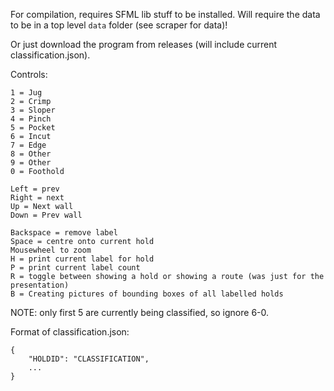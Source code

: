 For compilation, requires SFML lib stuff to be installed.
Will require the data to be in a top level `data` folder (see scraper for data)!

Or just download the program from releases (will include current classification.json).

Controls:
```
1 = Jug
2 = Crimp
3 = Sloper
4 = Pinch
5 = Pocket
6 = Incut
7 = Edge
8 = Other
9 = Other
0 = Foothold

Left = prev
Right = next
Up = Next wall
Down = Prev wall

Backspace = remove label
Space = centre onto current hold
Mousewheel to zoom
H = print current label for hold
P = print current label count
R = toggle between showing a hold or showing a route (was just for the presentation)
B = Creating pictures of bounding boxes of all labelled holds
```
NOTE: only first 5 are currently being classified, so ignore 6-0.

Format of classification.json:
```
{
	"HOLDID": "CLASSIFICATION",
	...
}
```
